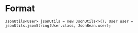 # Format
`JsonUtils<User> jsonUtils = new JsonUtils<>();
User user = jsonUtils.jsonString(User.class, JsonBean.user);`
